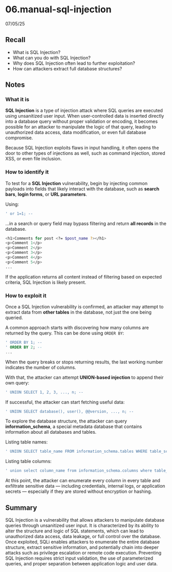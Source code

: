 # 06.manual-sql-injection

07/05/25

## Recall

- What is SQL Injection?
- What can you do with SQL Injection?
- Why does SQL Injection often lead to further exploitation?
- How can attackers extract full database structures?

## Notes

### What it is

**SQL Injection** is a type of injection attack where SQL queries are executed using unsanitized user input. When user-controlled data is inserted directly into a database query without proper validation or encoding, it becomes possible for an attacker to manipulate the logic of that query, leading to unauthorized data access, data modification, or even full database compromise.

Because SQL Injection exploits flaws in input handling, it often opens the door to other types of injections as well, such as command injection, stored XSS, or even file inclusion.

### How to identify it

To test for a **SQL Injection** vulnerability, begin by injecting common payloads into fields that likely interact with the database, such as **search bars**, **login forms**, or **URL parameters**.

Using:

```bash
' or 1=1; --
```

…in a search or query field may bypass filtering and return **all records** in the database.

```bash
<h1>Comments for post <?= $post_name ?></h1>
<p>Comment 1</p>
<p>Comment 2</p>
<p>Comment 3</p>
<p>Comment 4</p>
<p>Comment 5</p>
...
```

If the application returns all content instead of filtering based on expected criteria, SQL Injection is likely present.

### How to exploit it

Once a SQL Injection vulnerability is confirmed, an attacker may attempt to extract data from **other tables** in the database, not just the one being queried.

A common approach starts with discovering how many columns are returned by the query. This can be done using `ORDER BY`:

```sql
' ORDER BY 1; --
' ORDER BY 2; --
...
```

When the query breaks or stops returning results, the last working number indicates the number of columns.

With that, the attacker can attempt **UNION-based injection** to append their own query:

```sql
' UNION SELECT 1, 2, 3, ..., n; --
```

If successful, the attacker can start fetching useful data:

```sql
' UNION SELECT database(), user(), @@version, ..., n; --
```

To explore the database structure, the attacker can query **information_schema**, a special metadata database that contains information about all databases and tables.

Listing table names:

```sql
' UNION SELECT table_name FROM information_schema.tables WHERE table_schema = "database_name"; -- 
```

Listing table columns:

```sql
' union select column_name from information_schema.columns where table_name = "table_name"; --
```

At this point, the attacker can enumerate every column in every table and exfiltrate sensitive data — including credentials, internal logs, or application secrets — especially if they are stored without encryption or hashing.

## Summary

SQL Injection is a vulnerability that allows attackers to manipulate database queries through unsanitized user input. It is characterized by its ability to alter the structure and logic of SQL statements, which can lead to unauthorized data access, data leakage, or full control over the database. Once exploited, SQLi enables attackers to enumerate the entire database structure, extract sensitive information, and potentially chain into deeper attacks such as privilege escalation or remote code execution. Preventing SQL Injection requires strict input validation, the use of parameterized queries, and proper separation between application logic and user data.